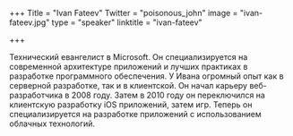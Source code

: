 +++
Title = "Ivan Fateev"
Twitter = "poisonous_john"
image = "ivan-fateev.jpg"
type = "speaker"
linktitle = "ivan-fateev"

+++

Технический евангелист в Microsoft. Он специализируется на современной архитектуре приложений и лучших практиках в разработке программного обеспечения. У Ивана огромный опыт как в серверной разработке, так и в клиентской. Он начал карьеру веб-разработчика в 2008 году. Затем в 2010 году он переключился на клиентскую разработку iOS приложений, затем игр. Теперь он специализируется на разработке приложений с использованием облачных технологий.
